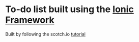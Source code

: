 # To-do list built using the [Ionic Framework](http://ionicframework.com/)

Built by following the scotch.io [tutorial](https://scotch.io/tutorials/create-your-first-mobile-app-with-angularjs-and-ionic)
